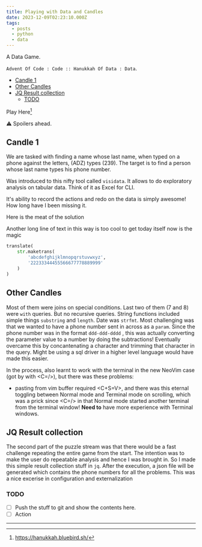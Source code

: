 ```yaml
---
title: Playing with Data and Candles
date: 2023-12-09T02:23:10.000Z
tags:
  - posts
  - python
  - data
---
```


A Data Game.

`Advent Of Code : Code :: Hanukkah Of Data : Data`.

<!-- excerpt -->

<!-- toc -->

- [Candle 1](#candle-1)
- [Other Candles](#other-candles)
- [JQ Result collection](#jq-result-collection)
  - [TODO](#todo)

<!-- tocstop -->

Play Here[^1]

<span class="warning">:warning:</span> Spoilers ahead.

## Candle 1

We are tasked with finding a name whose last name, when typed on a phone against
the letters, (ADZ) types (239). The target is to find a person whose last name
types his phone number.

Was introduced to this nifty tool called `visidata`. It allows to do exploratory
analysis on tabular data. Think of it as Excel for CLI.

It's ability to record the actions and redo on the data is simply awesome! How
long have I been missing it.

Here is the meat of the solution

Another long line of text in this way is too cool to get today itself now is the
magic

```python
translate(
    str.maketrans(
        'abcdefghijklmnopqrstuvwxyz',
        '22233344455566677778889999'
    )
)
```

## Other Candles

Most of them were joins on special conditions. Last two of them (7 and 8) were
`with` queries. But no recursive queries. String functions included simple
things `substring` and `length`. Date was `strfmt`. Most challenging was that we
wanted to have a phone number sent in across as a `param`. Since the phone
number was in the format `ddd-ddd-dddd` , this was actually converting the
parameter value to a number by doing the subtractions! Eventually overcame this
by concantenating a character and trimming that character in the query. Might be
using a sql driver in a higher level language would have made this easier.

In the process, also learnt to work with the terminal in the new NeoVim case
(got by with <C=/>), but there was these problems:

- pasting from vim buffer required <C+S=V>, and there was this eternal toggling
  between Normal mode and Terminal mode on scrolling, which was a prick since
  <C=/> in that Normal mode started another terminal from the terminal window!
  **Need to** have more experience with Terminal windows.

## JQ Result collection

The second part of the puzzle stream was that there would be a fast challenge
repeating the entire game from the start. The intention was to make the user do
repeatable analysis and hence I was brought in. So I made this simple result
collection stuff in `jq`. After the execution, a json file will be generated
which contains the phone numbers for all the problems. This was a nice excerise
in configuration and externalization

### TODO

- [ ] Push the stuff to git and show the contents here.
- [ ] Action

---

[^1]: <https://hanukkah.bluebird.sh/>
